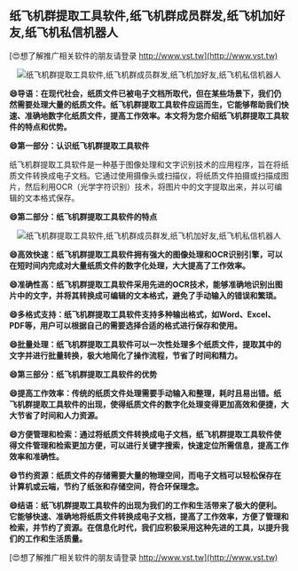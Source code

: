 ## **纸飞机群提取工具软件,纸飞机群成员群发,纸飞机加好友,纸飞机私信机器人**

[😍想了解推广相关软件的朋友请登录 http://www.vst.tw](http://www.vst.tw)

 <center><img src="https://vst.tw/MP4/tuiguang/png/3.png" alt="纸飞机群提取工具软件,纸飞机群成员群发,纸飞机加好友,纸飞机私信机器人"></center>

**😄导语：在现代社会，纸质文件已被电子文档所取代，但在某些场景下，我们仍然需要处理大量的纸质文件。纸飞机群提取工具软件应运而生，它能够帮助我们快速、准确地数字化纸质文件，提高工作效率。本文将为您介绍纸飞机群提取工具软件的特点和优势。**

**😄第一部分：认识纸飞机群提取工具软件**

纸飞机群提取工具软件是一种基于图像处理和文字识别技术的应用程序，旨在将纸质文件转换成电子文档。它通过使用摄像头或扫描仪，将纸质文件拍摄或扫描成图片，然后利用OCR（光学字符识别）技术，将图片中的文字提取出来，并以可编辑的文本格式保存。

**😄第二部分：纸飞机群提取工具软件的特点**

 <center><img src="https://vst.tw/MP4/tuiguang/png/1.png" alt="纸飞机群提取工具软件,纸飞机群成员群发,纸飞机加好友,纸飞机私信机器人"></center>

**😄高效快速：纸飞机群提取工具软件拥有强大的图像处理和OCR识别引擎，可以在短时间内完成对大量纸质文件的数字化处理，大大提高了工作效率。**

**😄准确性高：纸飞机群提取工具软件采用先进的OCR技术，能够准确地识别出图片中的文字，并将其转换成可编辑的文本格式，避免了手动输入的错误和繁琐。**

**😄多格式支持：纸飞机群提取工具软件支持多种输出格式，如Word、Excel、PDF等，用户可以根据自己的需要选择合适的格式进行保存和使用。**

**😄批量处理：纸飞机群提取工具软件可以一次性处理多个纸质文件，提取其中的文字并进行批量转换，极大地简化了操作流程，节省了时间和精力。**

**😄第三部分：纸飞机群提取工具软件的优势**

**😄提高工作效率：传统的纸质文件处理需要手动输入和整理，耗时且易出错。纸飞机群提取工具软件的出现，使得纸质文件的数字化处理变得更加高效和便捷，大大节省了时间和人力资源。**

**😄方便管理和检索：通过将纸质文件转换成电子文档，纸飞机群提取工具软件使得文件管理和检索更加方便，可以进行关键字搜索，快速定位所需信息，提高工作效率和准确性。**

**😄节约资源：纸质文件的存储需要大量的物理空间，而电子文档可以轻松保存在计算机或云端，节约了纸张和存储空间，符合环保理念。**

**😄结语：纸飞机群提取工具软件的出现为我们的工作和生活带来了极大的便利。它能够快速、准确地将纸质文件转换成电子文档，提高了工作效率，方便了管理和检索，并节约了资源。在信息化时代，我们应积极采用这种先进的工具，以提升我们的工作和生活质量。**

[😍想了解推广相关软件的朋友请登录 http://www.vst.tw](http://www.vst.tw)



